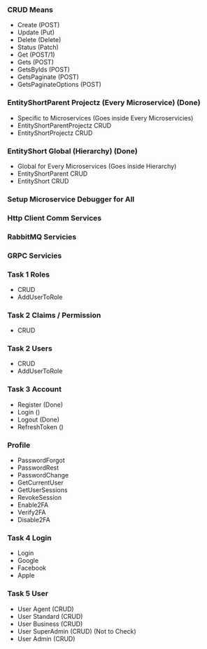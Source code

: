 ### CRUD Means
- Create (POST)
- Update (Put)
- Delete (Delete)
- Status (Patch)
- Get (POST/1)
- Gets (POST)
- GetsByIds (POST)
- GetsPaginate (POST)
- GetsPaginateOptions (POST)

### EntityShortParent Projectz (Every Microservice) (Done)
- Specific to Microservices (Goes inside Every Microservicies)
- EntityShortParentProjectz CRUD
- EntityShortProjectz CRUD

### EntityShort Global (Hierarchy) (Done)
- Global for Every Microservices (Goes inside Hierarchy)
- EntityShortParent CRUD
- EntityShort CRUD

### Setup Microservice Debugger for All
### Http Client Comm Services
### RabbitMQ Servicies 
### GRPC Servicies

### Task 1 Roles 
- CRUD
- AddUserToRole

### Task 2 Claims / Permission
- CRUD

### Task 2 Users
- CRUD
- AddUserToRole

### Task 3 Account
- Register (Done)
- Login ()
- Logout (Done)
- RefreshToken ()

### Profile
- PasswordForgot
- PasswordRest
- PasswordChange
- GetCurrentUser
- GetUserSessions
- RevokeSession
- Enable2FA
- Verify2FA
- Disable2FA

### Task 4 Login
- Login
- Google
- Facebook
- Apple

### Task 5 User
- User Agent (CRUD)
- User Standard (CRUD)
- User Business (CRUD)
- User SuperAdmin (CRUD) (Not to Check)
- User Admin (CRUD) 